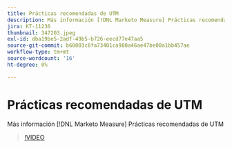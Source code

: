 ```yaml
---
title: Prácticas recomendadas de UTM
description: Más información [!DNL Marketo Measure] Prácticas recomendadas de UTM
jira: KT-11236
thumbnail: 347203.jpeg
exl-id: dba19be5-2adf-49b5-b726-eecd77e47aa5
source-git-commit: b60003c6fa73401ca980a46ae47be00a1bb457ae
workflow-type: tm+mt
source-wordcount: '16'
ht-degree: 0%

---
```


# Prácticas recomendadas de UTM

Más información [!DNL Marketo Measure] Prácticas recomendadas de UTM

>[!VIDEO](https://video.tv.adobe.com/v/347203/?quality=12&learn=on)
